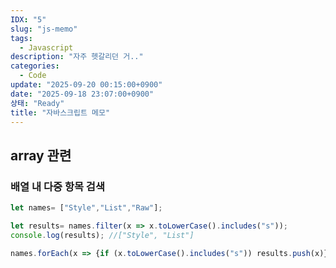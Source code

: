 ```yaml
---
IDX: "5"
slug: "js-memo"
tags:
  - Javascript
description: "자주 헷갈리던 거.."
categories:
  - Code
update: "2025-09-20 00:15:00+0900"
date: "2025-09-18 23:07:00+0900"
상태: "Ready"
title: "자바스크립트 메모"
---
```

## array 관련

### 배열 내 다중 항목 검색

```javascript
let names= ["Style","List","Raw"];

let results= names.filter(x => x.toLowerCase().includes("s"));
console.log(results); //["Style", "List"]

names.forEach(x => {if (x.toLowerCase().includes("s")) results.push(x)});
```

